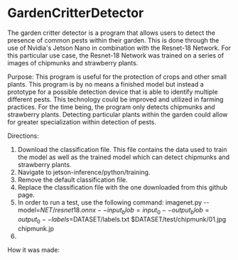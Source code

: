 # GardenCritterDetector

The garden critter detector is a program that allows users to detect the presence of common pests within their garden. This is done through the use of Nvidia's Jetson Nano in combination with the Resnet-18 Network. For this particular use case, the Resnet-18 Network was trained on a series of images of chipmunks and strawberry plants.

Purpose:
This program is useful for the protection of crops and other small plants. This program is by no means a finished model but instead a prototype for a possible detection device that is able to identify multiple different pests. This technology could be improved and utilized in farming practices. For the time being, the program only detects chipmunks and strawberry plants. Detecting particular plants within the garden could allow for greater specialization within detection of pests.


Directions:

1. Download the classification file. This file contains the data used to train the model as well as the trained model which can detect chipmunks and strawberry plants.
2. Navigate to jetson-inference/python/training.
3. Remove the default classification file.
4. Replace the classification file with the one downloaded from this github page.
5. In order to run a test, use the following command:
   imagenet.py --model=$NET/resnet18.onnx --input_blob=input_0 --output_blob=output_0 --labels=$DATASET/labels.txt $DATASET/test/chipmunk/01.jpg chipmunk.jp   
7. 


How it was made:
